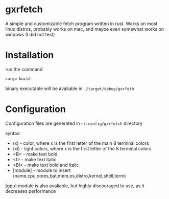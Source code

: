 # gxrfetch
A simple and customizable fetch program written in rust.
Works on most linux distros, probably works on mac, and maybe even somewhat works on windows (I did not test)

# Installation
run the command

```bash
cargo build
```

binary executable will be avaliable in `./target/debug/gxrfeth`

# Configuration

Configuration files are generated in `~/.config/gxrfetch` directory

syntax:

* (x) - color, where x is the first letter of the main 8 terminal colors
* (xl) - light colors, where x is the first letter of the 8 terminal colors
* \<B> - make text bold
* \<I> - make text italic
* \<BI> - make text bold and italic
* [module] - module to insert (name,cpu,cores,bat,mem,os,distro,kernel,shell,term)

[gpu] module is also avaliable, but highly discouraged to use, as it decreases performance
